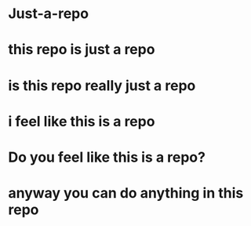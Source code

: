 # Just-a-repo
# this repo is just a repo
# is this repo really just a repo
# i feel like this is a repo
# Do you feel like this is a repo?
# anyway you can do anything in this repo
